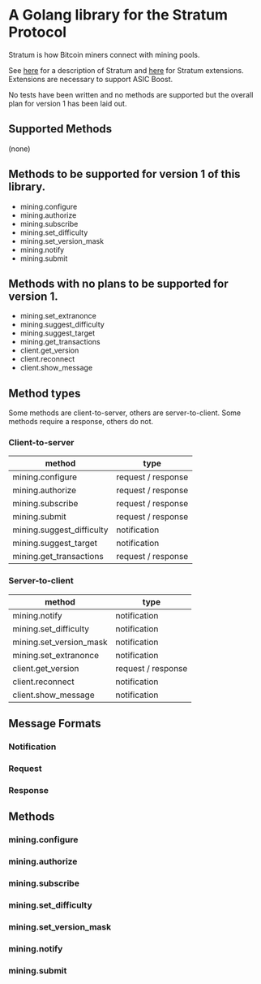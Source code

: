 # A Golang library for the Stratum Protocol

Stratum is how Bitcoin miners connect with mining pools.

See [here](https://docs.google.com/document/d/1ocEC8OdFYrvglyXbag1yi8WoskaZoYuR5HGhwf0hWAY)
for a description of Stratum and
[here](https://github.com/slushpool/stratumprotocol/blob/master/stratum-extensions.mediawiki)
for Stratum extensions. Extensions are necessary to support ASIC Boost.

No tests have been written and no methods are supported but the overall plan
for version 1 has been laid out.

## Supported Methods

(none)

## Methods to be supported for version 1 of this library.

* mining.configure
* mining.authorize
* mining.subscribe
* mining.set_difficulty
* mining.set_version_mask
* mining.notify
* mining.submit

## Methods with no plans to be supported for version 1.

* mining.set_extranonce
* mining.suggest_difficulty
* mining.suggest_target
* mining.get_transactions
* client.get_version
* client.reconnect
* client.show_message

## Method types

Some methods are client-to-server, others are server-to-client. Some methods
require a response, others do not.

### Client-to-server

| method | type |
|--|--|
| mining.configure          | request / response |
| mining.authorize          | request / response |
| mining.subscribe          | request / response |
| mining.submit             | request / response |
| mining.suggest_difficulty |       notification |
| mining.suggest_target     |       notification |
| mining.get_transactions   | request / response |

### Server-to-client

| method | type |
|--|--|
| mining.notify             |       notification |
| mining.set_difficulty     |       notification |
| mining.set_version_mask   |       notification |
| mining.set_extranonce     |       notification |
| client.get_version        | request / response |
| client.reconnect          |       notification |
| client.show_message       |       notification |

## Message Formats

### Notification

### Request

### Response

## Methods

### mining.configure

### mining.authorize

### mining.subscribe

### mining.set_difficulty

### mining.set_version_mask

### mining.notify

### mining.submit
